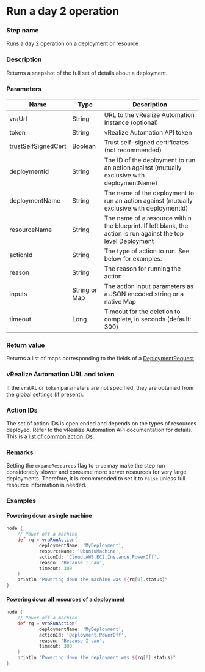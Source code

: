 # Run a day 2 operation

### Step name
Runs a day 2 operation on a deployment or resource

### Description
Returns a snapshot of the full set of details about a deployment. 

### Parameters
| Name | Type | Description |
|------|------|-------------|
| vraUrl | String | URL to the vRealize Automation Instance (optional) |
| token | String | vRealize Automation API token |
| trustSelfSignedCert | Boolean | Trust self-signed certificates (not recommended) |
| deploymentId | String |The ID of the deployment to run an action against (mutually exclusive with deploymentName) |
| deploymentName | String | The name of the deployment to run an action against (mutually exclusive with deploymentId) |
| resourceName | String |The name of a resource within the blueprint. If left blank, the action is run against the top level Deployment |
| actionId | String | The type of action to run. See below for examples. |
| reason | String | The reason for running the action |
| inputs | String or Map | The action input parameters as a JSON encoded string or a native Map |
| timeout | Long | Timeout for the deletion to complete, in seconds (default: 300) |

### Return value
Returns a list of maps corresponding to the fields of a [DeploymentRequest](https://prydin.github.io/vrealize-automation-plugin-for-jenkins/apidocs/com/vmware/vra/jenkinsplugin/model/deployment/DeploymentRequest.html).

### vRealize Automation URL and token
If the ```vraURL``` or ```token``` parameters are not specified, they are obtained from the 
global settings (if present).

### Action IDs 
The set of action IDs is open ended and depends on the types of resources deployed. 
Refer to the vRealize Automation API documentation for details. This is a [list of common 
action IDs](actionIds.md).



### Remarks 
Setting the ```expandResources``` flag to ```true``` may make the step run considerably slower and
consume more server resources for very large deployments. Therefore, it is recommended to set
it to ```false``` unless full resource information is needed.

### Examples

#### Powering down a single machine

```groovy
node {
    // Power off a machine
    def rq = vraRunAction(
            deploymentName: 'MyDeployment',
            resourceName: 'UbuntuMachine',
            actionId: 'Cloud.AWS.EC2.Instance.PowerOff',
            reason: 'Because I can',
            timeout: 300
    )
    println "Powering down the machine was ${rq[0].status}"
}
```
#### Powering down all resources of a deployment

```groovy
node {
    // Power off a machine
    def rq = vraRunAction(
            deploymentName: 'MyDeployment',
            actionId: 'Deployment.PowerOff',
            reason: 'Because I can',
            timeout: 300
    )
    println "Powering down the deployment was ${rq[0].status}"
}
```
